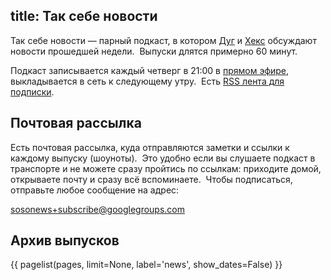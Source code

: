 title: Так себе новости
---
Так себе новости — парный подкаст, в котором [Дуг][] и [Хекс][] обсуждают
новости прошедшей недели.  Выпуски длятся примерно 60 минут.

Подкаст записывается каждый четверг в 21:00 в [прямом эфире][live],
выкладывается в сеть к следующему утру.  Есть [RSS лента для подписки][podcast].

## Почтовая рассылка

Есть почтовая рассылка, куда отправляются заметки и ссылки к каждому выпуску
(шоуноты).  Это удобно если вы слушаете подкаст в транспорте и не можете сразу
пройтись по ссылкам: приходите домой, открываете почту и сразу всё вспоминаете. 
Чтобы подписаться, отправьте любое сообщение на адрес:

[sosonews+subscribe@googlegroups.com](mailto:sosonews+subscribe@googlegroups.com)

[Дуг]: http://dugwin.net/
[Хекс]: http://umonkey.net/
[live]: /live.html
[podcast]: /news.xml

## Архив выпусков

{{ pagelist(pages, limit=None, label='news', show_dates=False) }}

